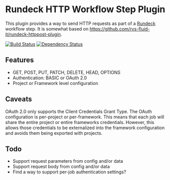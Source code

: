 # Rundeck HTTP Workflow Step Plugin
This plugin provides a way to send HTTP requests as part of
a [Rundeck](http://rundeck.org) workflow step. It is somewhat
based on https://github.com/rvs-fluid-it/rundeck-httppost-plugin.

[![Build Status](https://travis-ci.org/ikogan/rundeck-http-plugin.svg?branch=master)](https://travis-ci.org/ikogan/rundeck-http-plugin) [![Dependency Status](https://www.versioneye.com/user/projects/561e86d336d0ab00160001a9/badge.svg?style=flat)](https://www.versioneye.com/user/projects/561e86d336d0ab00160001a9)

## Features

- GET, POST, PUT, PATCH, DELETE, HEAD, OPTIONS
- Authentication: BASIC or OAuth 2.0
- Project or Framework level configuration

## Caveats

OAuth 2.0 only supports the Client Credentials Grant Type. The OAuth
configuration is per-project or per-framework. This means that each job
will share the entire project or entire frameworks credentials. However,
this allows those credentials to be externalized into the framework
configuration and avoids them being exported with projects.

## Todo

- Support request parameters from config and/or data
- Support request body from config and/or data
- Find a way to support per-job authentication settings?
